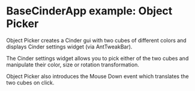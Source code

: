 # BaseCinderApp example: Object Picker

Object Picker creates a Cinder gui with two cubes of different colors and displays Cinder settings widget (via AntTweakBar).

The Cinder settings widget allows you to pick either of the two cubes and manipulate their color, size or rotation transformation.

Object Picker also introduces the Mouse Down event which translates the two cubes on click.